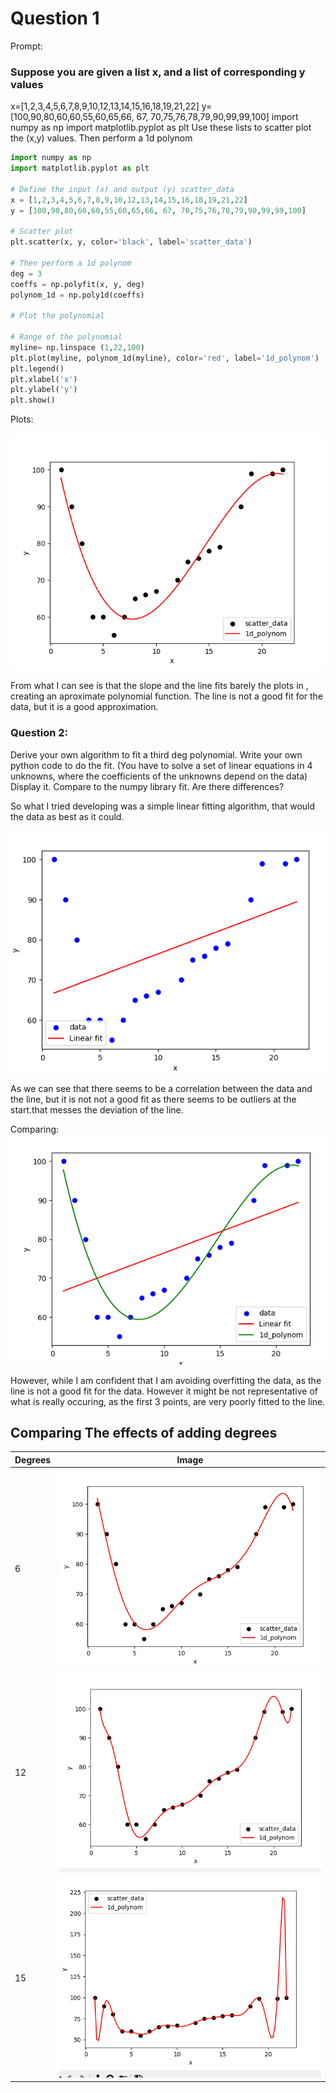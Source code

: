 # Question 1

Prompt:

###  Suppose you are given a list x, and a list of corresponding y values
x=[1,2,3,4,5,6,7,8,9,10,12,13,14,15,16,18,19,21,22]
y=[100,90,80,60,60,55,60,65,66, 67, 70,75,76,78,79,90,99,99,100]
import numpy as np
import matplotlib.pyplot as plt
Use these lists to scatter plot the (x,y) values. Then perform a 1d polynom

```py
import numpy as np
import matplotlib.pyplot as plt

# Define the input (x) and output (y) scatter_data
x = [1,2,3,4,5,6,7,8,9,10,12,13,14,15,16,18,19,21,22]
y = [100,90,80,60,60,55,60,65,66, 67, 70,75,76,78,79,90,99,99,100]

# Scatter plot
plt.scatter(x, y, color='black', label='scatter_data')

# Then perform a 1d polynom
deg = 3
coeffs = np.polyfit(x, y, deg)
polynom_1d = np.poly1d(coeffs)

# Plot the polynomial

# Range of the polynomial
myline= np.linspace (1,22,100)
plt.plot(myline, polynom_1d(myline), color='red', label='1d_polynom')
plt.legend()
plt.xlabel('x')
plt.ylabel('y')
plt.show()

```

Plots:

![png](img/1d_polynom.png)

From what I can see is that the slope and the line fits barely the plots in , creating an aproximate polynomial function. The line is not a good fit for the data, but it is a good approximation.

### Question 2:

Derive your own algorithm to fit a third deg polynomial.
Write your own python code to do the fit.
(You have to solve a set of linear equations in 4 unknowns, where the coefficients of the unknowns
depend on the data)
Display it.
Compare to the numpy library fit. Are there differences?


So what I tried developing was a simple linear fitting algorithm, that would the data as best as it could.


![](./../img/2023-05-20-14-03-04.png)

As we can see that there seems to be a correlation between the data and the line, but it is not not a good fit as there seems to be outliers at the start.that messes the deviation of the line.

Comparing:
![](./../img/2023-05-20-14-10-22.png)

However, while I am confident that I am avoiding overfitting the data, as the line is not a good fit for the data. However it might be not representative of what is really occuring, as the first 3 points, are very poorly fitted to the line.



## Comparing The effects of adding degrees

| Degrees | Image                                 |
| ------- | ------------------------------------- |
| 6       | ![](./../img/2023-05-22-22-09-41.png) |
| 12      | ![](./../img/2023-05-22-22-10-12.png) |
| 15      | ![](./../img/2023-05-22-22-10-25.png) |



